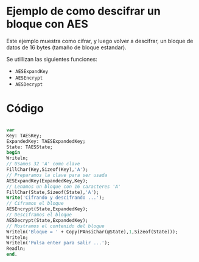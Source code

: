 # Ejemplo de como descifrar un bloque con AES #

Este ejemplo muestra como cifrar, y luego volver a descifrar, un bloque de datos de 16 bytes (tamaño de bloque estandar).

Se utillizan las siguientes funciones:
  * `AESExpandKey`
  * `AESEncrypt`
  * `AESDecrypt`

# Código #

```pascal

var
Key: TAESKey;
ExpandedKey: TAESExpandedKey;
State: TAESState;
begin
Writeln;
// Usamos 32 'A' como clave
FillChar(Key,Sizeof(Key),'A');
// Preparamos la clave para ser usada
AESExpandKey(ExpandedKey,Key);
// Lenamos un bloque con 16 caracteres 'A'
FillChar(State,Sizeof(State),'A');
Write('Cifrando y descifrando ...');
// Ciframos el bloque
AESEncrypt(State,ExpandedKey);
// Desciframos el bloque
AESDecrypt(State,ExpandedKey);
// Mostramos el contenido del bloque
Writeln('Bloque = ' + Copy(PAnsiChar(@State),1,Sizeof(State)));
Writeln;
Writeln('Pulsa enter para salir ...');
Readln;
end.
```